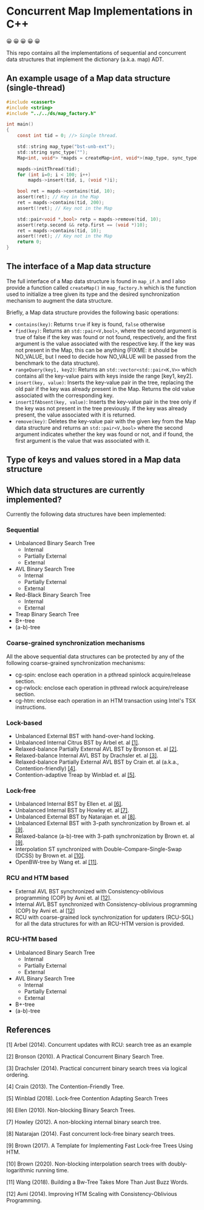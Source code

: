 # Concurrent Map Implementations in C++

:grinning: :grinning: :grinning: :grinning: :grinning:

This repo contains all the implementations of sequential and concurrent
data structures that implement the dictionary (a.k.a. map) ADT.

## An example usage of a Map data structure (single-thread)

```C
#include <cassert>
#include <string>
#include "../../ds/map_factory.h"

int main()
{
	const int tid = 0; //> Single thread.

	std::string map_type("bst-unb-ext");
	std::string sync_type("");
	Map<int, void*> *mapds = createMap<int, void*>(map_type, sync_type);

	mapds->initThread(tid);
	for (int i=0; i < 100; i++)
		mapds->insert(tid, i, (void *)i);

	bool ret = mapds->contains(tid, 10);
	assert(ret); // Key in the Map
	ret = mapds->contains(tid, 200);
	assert(!ret); // Key not in the Map

	std::pair<void *,bool> retp = mapds->remove(tid, 10);
	assert(retp.second && retp.first == (void *)10);
	ret = mapds->contains(tid, 10);
	assert(!ret); // Key not in the Map
	return 0;
}
```

## The interface of a Map data structure

The full interface of a Map data structure is found in `map_if.h` and I also
provide a function called `createMap()` in `map_factory.h` which is the
function used to initialize a tree given its type and the desired
synchronization mechanism to augment the data structure.

Briefly, a Map data structure provides the following basic operations:
* `contains(key)`: Returns `true` if key is found, `false` otherwise
* `find(key)`: Returns an `std::pair<V,bool>`, where the second argument is true of false if
  the key was found or not found, respectively, and the first argument is the
  value associated with the respective key. If the key was not present in the
  Map, this can be anything (FIXME: it should be NO_VALUE, but I need to decide
  how NO_VALUE will be passed from the benchmark to the data structure).
* `rangeQuery(key1, key2)`: Returns an `std::vector<std::pair<K,V>>` which contains all the key-value
  pairs with keys inside the range [key1, key2].
* `insert(key, value)`: Inserts the key-value pair in the tree, replacing the old pair if the key was
  already present in the Map. Returns the old value associated with the corresponding key.
* `insertIfAbsent(key, value)`: Inserts the key-value pair in the tree only if the key was not present in
  the tree previously. If the key was already present, the value associated with it is returned.
* `remove(key)`: Deletes the key-value pair with the given key from the Map data structure
  and returns an `std::pair<V,bool>` where the second argument indicates whether
  the key was found or not, and if found, the first argument is the value that
  was associated with it.


## Type of keys and values stored in a Map data structure

## Which data structures are currently implemented?

Currently the following data structures have been implemented:

### Sequential

* Unbalanced Binary Search Tree
  * Internal
  * Partially External
  * External
* AVL Binary Search Tree
  * Internal
  * Partially External
  * External
* Red-Black Binary Search Tree
  * Internal
  * External
* Treap Binary Search Tree
* B+-tree
* (a-b)-tree

### Coarse-grained synchronization mechanisms

All the above sequential data structures can be protected by any of the following coarse-grained synchronization mechanisms:

* cg-spin: enclose each operation in a pthread spinlock acquire/release section.
* cg-rwlock: enclose each operation in pthread rwlock acquire/release section.
* cg-htm: enclose each operation in an HTM transaction using Intel's TSX instructions.

### Lock-based

* Unbalanced External BST with hand-over-hand locking.
* Unbalanced Internal Citrus BST by Arbel et. al [[1]](#1).
* Relaxed-balance Partially External AVL BST by Bronson et. al [[2]](#2).
* Relaxed-balance Internal AVL BST by Drachsler et. al [[3]](#3).
* Relaxed-balance Partially External AVL BST by Crain et. al (a.k.a., Contention-friendly) [[4]](#4).
* Contention-adaptive Treap by Winblad et. al [[5]](#5).

### Lock-free

* Unbalanced Internal BST by Ellen et. al [[6]](#).
* Unbalanced Internal BST by Howley et. al [[7]](#7).
* Unbalanced External BST by Natarajan et. al [[8]](#8).
* Unbalanced External BST with 3-path synchronization by Brown et. al [[9]](#9).
* Relaxed-balance (a-b)-tree with 3-path synchronization by Brown et. al [[9]](#9).
* Interpolation ST synchronized with Double-Compare-Single-Swap (DCSS) by Brown et. al [[10]](#10).
* OpenBW-tree by Wang et. al [[11]](#11).

### RCU and HTM based

* External AVL BST synchronized with Consistency-oblivious programming (COP) by Avni et. al [[12]](#12).
* Internal AVL BST synchronized with Consistency-oblivious programming (COP) by Avni et. al [[12]](#12)
* RCU with coarse-grained lock synchronization for updaters (RCU-SGL) for all the data structures for with an RCU-HTM version is provided.

### RCU-HTM based

* Unbalanced Binary Search Tree
  * Internal
  * Partially External
  * External
* AVL Binary Search Tree
  * Internal
  * Partially External
  * External
* B+-tree
* (a-b)-tree

## References
<a id="1">[1]</a> 
Arbel (2014). 
Concurrent updates with RCU: search tree as an example

<a id="2">[2]</a> 
Bronson (2010). 
A Practical Concurrent Binary Search Tree.

<a id="3">[3]</a> 
Drachsler (2014). 
Practical concurrent binary search trees via logical ordering.

<a id="4">[4]</a> 
Crain (2013). 
The Contention-Friendly Tree.

<a id="5">[5]</a> 
Winblad (2018). 
Lock-free Contention Adapting Search Trees

<a id="6">[6]</a> 
Ellen (2010). 
Non-blocking Binary Search Trees.

<a id="7">[7]</a> 
Howley (2012). 
A non-blocking internal binary search tree.

<a id="8">[8]</a> 
Natarajan (2014). 
Fast concurrent lock-free binary search trees.

<a id="9">[9]</a> 
Brown (2017). 
A Template for Implementing Fast Lock-free Trees Using HTM.

<a id="10">[10]</a> 
Brown (2020). 
Non-blocking interpolation search trees with doubly-logarithmic running time.

<a id="11">[11]</a> 
Wang (2018).
Building a Bw-Tree Takes More Than Just Buzz Words.

<a id="12">[12]</a>
Avni (2014).
Improving HTM Scaling with Consistency-Oblivious Programming.
